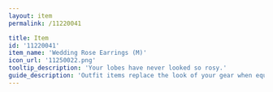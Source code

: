 ```yaml
---
layout: item
permalink: /11220041

title: Item
id: '11220041'
item_name: 'Wedding Rose Earrings (M)'
icon_url: '11250022.png'
tooltip_description: 'Your lobes have never looked so rosy.'
guide_description: 'Outfit items replace the look of your gear when equipped.'
---
```

